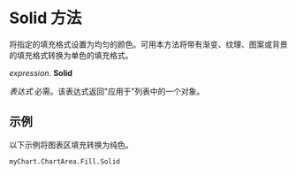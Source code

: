 
# Solid 方法

将指定的填充格式设置为均匀的颜色。可用本方法将带有渐变、纹理、图案或背景的填充格式转换为单色的填充格式。

 _expression_. **Solid**

 _表达式_ 必需。该表达式返回"应用于"列表中的一个对象。


## 示例

以下示例将图表区填充转换为纯色。


```
myChart.ChartArea.Fill.Solid
```

